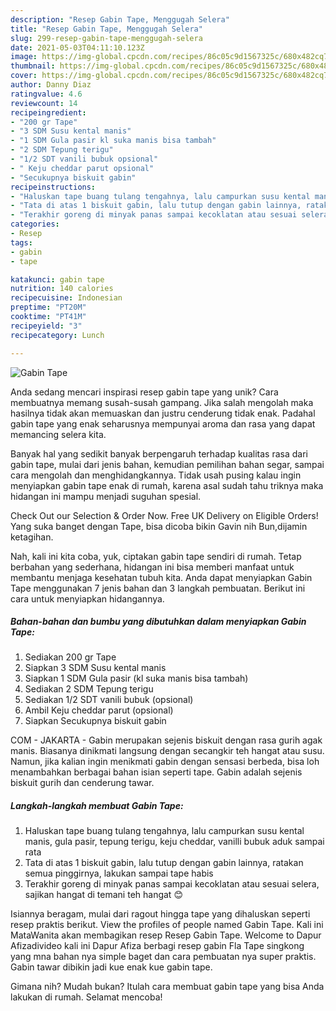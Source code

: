 ```yaml
---
description: "Resep Gabin Tape, Menggugah Selera"
title: "Resep Gabin Tape, Menggugah Selera"
slug: 299-resep-gabin-tape-menggugah-selera
date: 2021-05-03T04:11:10.123Z
image: https://img-global.cpcdn.com/recipes/86c05c9d1567325c/680x482cq70/gabin-tape-foto-resep-utama.jpg
thumbnail: https://img-global.cpcdn.com/recipes/86c05c9d1567325c/680x482cq70/gabin-tape-foto-resep-utama.jpg
cover: https://img-global.cpcdn.com/recipes/86c05c9d1567325c/680x482cq70/gabin-tape-foto-resep-utama.jpg
author: Danny Diaz
ratingvalue: 4.6
reviewcount: 14
recipeingredient:
- "200 gr Tape"
- "3 SDM Susu kental manis"
- "1 SDM Gula pasir kl suka manis bisa tambah"
- "2 SDM Tepung terigu"
- "1/2 SDT vanili bubuk opsional"
- " Keju cheddar parut opsional"
- "Secukupnya biskuit gabin"
recipeinstructions:
- "Haluskan tape buang tulang tengahnya, lalu campurkan susu kental manis, gula pasir, tepung terigu, keju cheddar, vanilli bubuk aduk sampai rata"
- "Tata di atas 1 biskuit gabin, lalu tutup dengan gabin lainnya, ratakan semua pinggirnya, lakukan sampai tape habis"
- "Terakhir goreng di minyak panas sampai kecoklatan atau sesuai selera, sajikan hangat di temani teh hangat 😊"
categories:
- Resep
tags:
- gabin
- tape

katakunci: gabin tape 
nutrition: 140 calories
recipecuisine: Indonesian
preptime: "PT20M"
cooktime: "PT41M"
recipeyield: "3"
recipecategory: Lunch

---
```



![Gabin Tape](https://img-global.cpcdn.com/recipes/86c05c9d1567325c/680x482cq70/gabin-tape-foto-resep-utama.jpg)

Anda sedang mencari inspirasi resep gabin tape yang unik? Cara membuatnya memang susah-susah gampang. Jika salah mengolah maka hasilnya tidak akan memuaskan dan justru cenderung tidak enak. Padahal gabin tape yang enak seharusnya mempunyai aroma dan rasa yang dapat memancing selera kita.

Banyak hal yang sedikit banyak berpengaruh terhadap kualitas rasa dari gabin tape, mulai dari jenis bahan, kemudian pemilihan bahan segar, sampai cara mengolah dan menghidangkannya. Tidak usah pusing kalau ingin menyiapkan gabin tape enak di rumah, karena asal sudah tahu triknya maka hidangan ini mampu menjadi suguhan spesial.

Check Out our Selection &amp; Order Now. Free UK Delivery on Eligible Orders! Yang suka banget dengan Tape, bisa dicoba bikin Gavin nih Bun,dijamin ketagihan.


Nah, kali ini kita coba, yuk, ciptakan gabin tape sendiri di rumah. Tetap berbahan yang sederhana, hidangan ini bisa memberi manfaat untuk membantu menjaga kesehatan tubuh kita. Anda dapat menyiapkan Gabin Tape menggunakan 7 jenis bahan dan 3 langkah pembuatan. Berikut ini cara untuk menyiapkan hidangannya.

<!--inarticleads1-->

##### Bahan-bahan dan bumbu yang dibutuhkan dalam menyiapkan Gabin Tape:

1. Sediakan 200 gr Tape
1. Siapkan 3 SDM Susu kental manis
1. Siapkan 1 SDM Gula pasir (kl suka manis bisa tambah)
1. Sediakan 2 SDM Tepung terigu
1. Sediakan 1/2 SDT vanili bubuk (opsional)
1. Ambil  Keju cheddar parut (opsional)
1. Siapkan Secukupnya biskuit gabin


COM - JAKARTA - Gabin merupakan sejenis biskuit dengan rasa gurih agak manis. Biasanya dinikmati langsung dengan secangkir teh hangat atau susu. Namun, jika kalian ingin menikmati gabin dengan sensasi berbeda, bisa loh menambahkan berbagai bahan isian seperti tape. Gabin adalah sejenis biskuit gurih dan cenderung tawar. 

<!--inarticleads2-->

##### Langkah-langkah membuat Gabin Tape:

1. Haluskan tape buang tulang tengahnya, lalu campurkan susu kental manis, gula pasir, tepung terigu, keju cheddar, vanilli bubuk aduk sampai rata
1. Tata di atas 1 biskuit gabin, lalu tutup dengan gabin lainnya, ratakan semua pinggirnya, lakukan sampai tape habis
1. Terakhir goreng di minyak panas sampai kecoklatan atau sesuai selera, sajikan hangat di temani teh hangat 😊


Isiannya beragam, mulai dari ragout hingga tape yang dihaluskan seperti resep praktis berikut. View the profiles of people named Gabin Tape. Kali ini MataWanita akan membagikan resep Resep Gabin Tape. Welcome to Dapur Afizadivideo kali ini Dapur Afiza berbagi resep gabin Fla Tape singkong yang mna bahan nya simple baget dan cara pembuatan nya super praktis. Gabin tawar dibikin jadi kue enak kue gabin tape. 

Gimana nih? Mudah bukan? Itulah cara membuat gabin tape yang bisa Anda lakukan di rumah. Selamat mencoba!
